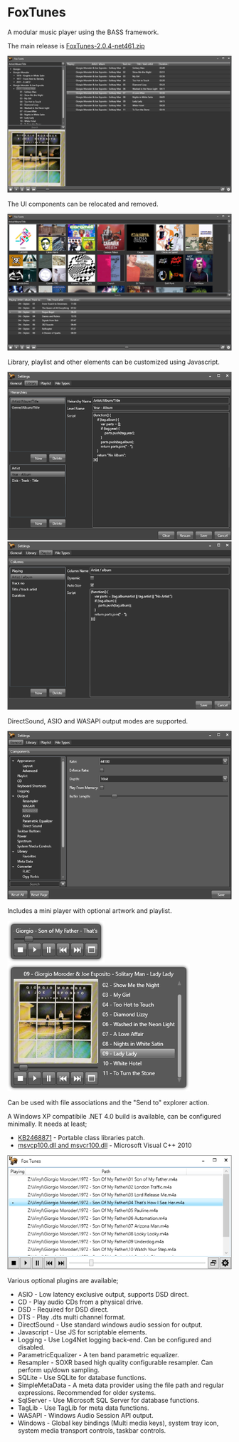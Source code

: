 # FoxTunes
A modular music player using the BASS framework.

The main release is [FoxTunes-2.0.4-net461.zip](https://github.com/aidan-g/FoxTunes/releases/download/2.0.4/FoxTunes-2.0.4-net461.zip)

![Main](Media/Screenshots/Main.PNG)

The UI components can be relocated and removed.

![Main](Media/Screenshots/Browser.PNG)

Library, playlist and other elements can be customized using Javascript.

![Hierarchy](Media/Screenshots/HierarchyBuilder.PNG)
![Playlist](Media/Screenshots/PlaylistBuilder.PNG)

DirectSound, ASIO and WASAPI output modes are supported.

![Settings](Media/Screenshots/Settings.PNG)

Includes a mini player with optional artwork and playlist.

![Mini A](Media/Screenshots/MiniPlayerA.PNG)
![Mini B](Media/Screenshots/MiniPlayerB.PNG)

Can be used with file associations and the "Send to" explorer action. 

A Windows XP compatibile .NET 4.0 build is available, can be configured minimally.
It needs at least;
* [KB2468871](http://support.microsoft.com/kb/2468871) - Portable class libraries patch.
* [msvcp100.dll and msvcr100.dll](https://github.com/aidan-g/FoxTunes/releases/download/0.8/FoxTunes-0.8-Dependencies.tar.gz) - Microsoft Visual C++ 2010

![Minimal](Media/Screenshots/Minimal.PNG)

Various optional plugins are available;

* ASIO - Low latency exclusive output, supports DSD direct.
* CD - Play audio CDs from a physical drive.
* DSD - Required for DSD direct.
* DTS - Play .dts multi channel format.
* DirectSound - Use standard windows audio session for output.
* Javascript - Use JS for scriptable elements.
* Logging - Use Log4Net logging back-end. Can be configured and disabled.
* ParametricEqualizer - A ten band parametric equalizer.
* Resampler - SOXR based high quality configurable resampler. Can perform up/down sampling.
* SQLite - Use SQLite for database functions.
* SimpleMetaData - A meta data provider using the file path and regular expressions. Recommended for older systems.
* SqlServer - Use Microsoft SQL Server for database functions.
* TagLib - Use TagLib for meta data functions.
* WASAPI - Windows Audio Session API output.
* Windows - Global key bindings (Multi media keys), system tray icon, system media transport controls, taskbar controls.